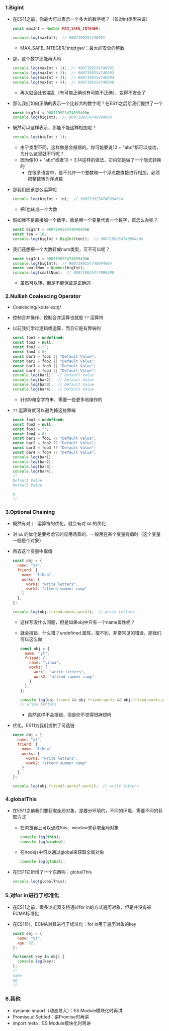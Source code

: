 ### 1.BigInt

- 在ES11之前，你最大可以表示一个多大的数字呢？（仅对int类型来说）

  ```js
  const maxInt = Number.MAX_SAFE_INTEGER;
  
  console.log(maxInt);  // 9007199254740991
  ```

  - MAX_SAFE_INTEGER/ˈɪntɪdʒər/：最大的安全的整数

- 那，这个数字还能再大吗

  ```js
  console.log(maxInt + 1);  // 9007199254740992
  console.log(maxInt + 2);  // 9007199254740992
  console.log(maxInt + 3);  // 9007199254740994
  console.log(maxInt + 4);  // 9007199254740996
  ```

  - 再大就会比较混乱（有可能正确也有可能不正确），变得不安全了

- 那么我们如何正确的表示一个比较大的数字呢？在ES11之后给我们提供了一个

  ```js
  const bigInt = 900719925474099400n
  console.log(bigInt);  // 900719925474099400n
  ```

- 既然可以这样表示，那能不能这样相加呢？

  ```js
  console.log(bigInt + 1);
  ```

  - 由于类型不同，这样做是会报错的。你可能要说10 + "abc"都可以成功，为什么这里就不行呢？
  - 因为像10 + "abc"或者10 + 3.14这样的做法，它内部是做了一个隐式转换的
    - 在很多语言中，是不允许一个整数和一个浮点数直接进行相加，必须把整数转为浮点数

- 那我们应该怎么运算呢

  ```js
  console.log(bigInt + 1n);  // 900719925474099401n
  ```

  - 把1也转成一个大数

- 假如我不是直接加一个数字，而是用一个变量代表一个数字，该怎么办呢？

  ```js
  const bigInt = 900719925474099400n
  const ten = 10;
  console.log(bigInt + BigInt(ten));  // 900719925474099410n
  ```

- 我们还想把一个大数转成num类型，可不可以呢？

  ```js
  const bigInt = 900719925474099400n
  console.log(bigInt);  // 900719925474099400n
  const smallNum = Number(bigInt);
  console.log(smallNum);  // 900719925474099500
  ```

  - 虽然可以转，但是不能保证是正确的

### 2.Nullish Coalescing Operator

- Coalescing/ˌkoʊəˈlesɪŋ/

- 控制合并操作、控制合并运算也就是 `??` 运算符

- 以前我们学过逻辑或运算，而且它是有弊端的

  ```js
  const foo1 = undefined;
  const foo2 = null;
  const foo3 = "";
  const foo4 = 0;
  const bar1 = foo1 || "Default Value";
  const bar2 = foo2 || "Default Value";
  const bar3 = foo3 || "Default Value";
  const bar4 = foo4 || "Default Value";
  console.log(bar1);  // Default Value
  console.log(bar2);  // Default Value
  console.log(bar3);  // Default Value
  console.log(bar4);  // Default Value
  ```

  - 针对0和空字符串，需要一些更多地操作的

- `??` 运算符就可以避免掉这些弊端

  ```js
  const foo1 = undefined;
  const foo2 = null;
  const foo3 = "";
  const foo4 = 0;
  const bar1 = foo1 ?? "Default Value";
  const bar2 = foo2 ?? "Default Value";
  const bar3 = foo3 ?? "Default Value";
  const bar4 = foo4 ?? "Default Value";
  console.log(bar1);
  console.log(bar2);
  console.log(bar3);
  console.log(bar4);
  /*
  Default Value
  Default Value
  
  0
  */ 
  ```

### 3.Optional Chaining

- 既然有对 `||` 运算符的优化，就会有对 `&&` 的优化

- 对 `&&` 的优化是要考虑它的应用场景的，一般用在某个变量有值时（这个变量一般是个对象）

- 再去这个变量中取值

  ```js
  const obj = {
    name: "yt",
    friend: {
      name: "lihua",
      works: {
        work1: "write letters",
        work2: "attend summer camp"
      }
    },
  };
  
  console.log(obj.friend.works.work1);  // write letters
  ```

  - 这样写没什么问题，但是如果obj中只有一个name属性呢？

  - 就会报错，什么错？undefined.属性，取不到，非常常见的错误，那我们可以这么做

    ```js
    const obj = {
      name: "yt",
      friend: {
        name: "lihua",
        works: {
          work1: "write letters",
          work2: "attend summer camp"
        }
      },
    };
    
    console.log(obj.friend && obj.friend.works && obj.friend.works.work1);
    // write letters
    ```

    - 虽然这样不会报错，但是你不觉得很麻烦吗

- 优化，ES11为我们提供了可选链

  ```js
  const obj = {
    name: "yt",
    friend: {
      name: "lihua",
      works: {
        work1: "write letters",
        work2: "attend summer camp"
      }
    },
  };
  
  console.log(obj.friend?.works?.work1);  // write letters
  ```

### 4.globalThis

- 在ES11之前我们要获取全局对象，是要分环境的，不同的环境，需要不同的获取方式

  - 在浏览器上可以通过this、window来获取全局对象

    ```js
    console.log(this);
    console.log(window);
    ```

  - 在nodejs中可以通过global来获取全局对象

    ```js
    console.log(global);
    ```

- 在ES11它新增了一个东西叫：globalThis

  ```js
  console.log(globalThis);
  ```

### 5.对for in进行了标准化

- 在ES11之前，很多浏览器支持通过for in的方式遍历对象，但是并没有被ECMA标准化

- 在ES11时，ECMA对其进行了标准化：for in用于遍历对象的key

  ```js
  const obj = {
    name: "yt",
    age: 22,
  };
  
  for(const key in obj) {
    console.log(key);
  };
  /*
  name
  ag
  */
  ```

### 6.其他

- dynamic import（动态导入）：ES Module模块化时再讲
- Promise.allSettled：讲Promise时再讲
- import meta：ES Module模块化时再讲

